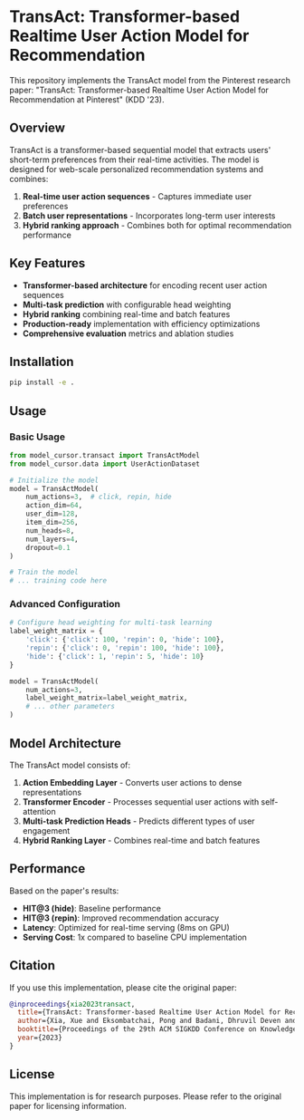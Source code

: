 # TransAct: Transformer-based Realtime User Action Model for Recommendation

This repository implements the TransAct model from the Pinterest research paper: "TransAct: Transformer-based Realtime User Action Model for Recommendation at Pinterest" (KDD '23).

## Overview

TransAct is a transformer-based sequential model that extracts users' short-term preferences from their real-time activities. The model is designed for web-scale personalized recommendation systems and combines:

1. **Real-time user action sequences** - Captures immediate user preferences
2. **Batch user representations** - Incorporates long-term user interests
3. **Hybrid ranking approach** - Combines both for optimal recommendation performance

## Key Features

- **Transformer-based architecture** for encoding recent user action sequences
- **Multi-task prediction** with configurable head weighting
- **Hybrid ranking** combining real-time and batch features
- **Production-ready** implementation with efficiency optimizations
- **Comprehensive evaluation** metrics and ablation studies

## Installation

```bash
pip install -e .
```

## Usage

### Basic Usage

```python
from model_cursor.transact import TransActModel
from model_cursor.data import UserActionDataset

# Initialize the model
model = TransActModel(
    num_actions=3,  # click, repin, hide
    action_dim=64,
    user_dim=128,
    item_dim=256,
    num_heads=8,
    num_layers=4,
    dropout=0.1
)

# Train the model
# ... training code here
```

### Advanced Configuration

```python
# Configure head weighting for multi-task learning
label_weight_matrix = {
    'click': {'click': 100, 'repin': 0, 'hide': 100},
    'repin': {'click': 0, 'repin': 100, 'hide': 100},
    'hide': {'click': 1, 'repin': 5, 'hide': 10}
}

model = TransActModel(
    num_actions=3,
    label_weight_matrix=label_weight_matrix,
    # ... other parameters
)
```

## Model Architecture

The TransAct model consists of:

1. **Action Embedding Layer** - Converts user actions to dense representations
2. **Transformer Encoder** - Processes sequential user actions with self-attention
3. **Multi-task Prediction Heads** - Predicts different types of user engagement
4. **Hybrid Ranking Layer** - Combines real-time and batch features

## Performance

Based on the paper's results:
- **HIT@3 (hide)**: Baseline performance
- **HIT@3 (repin)**: Improved recommendation accuracy
- **Latency**: Optimized for real-time serving (8ms on GPU)
- **Serving Cost**: 1x compared to baseline CPU implementation

## Citation

If you use this implementation, please cite the original paper:

```bibtex
@inproceedings{xia2023transact,
  title={TransAct: Transformer-based Realtime User Action Model for Recommendation at Pinterest},
  author={Xia, Xue and Eksombatchai, Pong and Badani, Dhruvil Deven and Joshi, Saurabh Vishwas and Wang, Po-Wei and Farahpour, Nazanin and Zhai, Andrew},
  booktitle={Proceedings of the 29th ACM SIGKDD Conference on Knowledge Discovery and Data Mining},
  year={2023}
}
```

## License

This implementation is for research purposes. Please refer to the original paper for licensing information.
